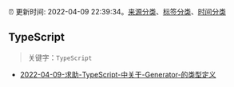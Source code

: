 :alarm_clock: 更新时间: 2022-04-09 22:39:34。[来源分类](../README.md)、[标签分类](../TAGS.md)、[时间分类](../TIMELINE.md)

## TypeScript


> 关键字：`TypeScript`



- [2022-04-09-求助-TypeScript-中关于-Generator-的类型定义](https://www.v2ex.com/t/845961) 